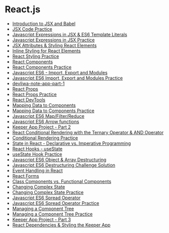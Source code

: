 # React.js

- [Introduction to JSX and Babel](https://github.com/devliwa/intro-to-jsx)
- [JSX Code Practice](https://github.com/devliwa/jsx-code-practice)
- [Javascript Expressions in JSX & ES6 Template Literals](https://github.com/devliwa/javascript-expressions-in-jsx)
- [Javascript Expressions in JSX Practice](https://github.com/devliwa/javascript-expressions-in-jsx-practice)
- [JSX Attributes & Styling React Elements](https://github.com/devliwa/jsx-attributes-and-styling)
- [Inline Styling for React Elements](https://github.com/devliwa/inline-styling-in-jsx)
- [React Styling Practice](https://github.com/devliwa/react-styling-practice)
- [React Components](https://github.com/devliwa/react-components)
- [React Components Practice](https://github.com/devliwa/react-components-practice)
- [Javascript ES6 - Import, Export and Modules](https://github.com/devliwa/es6-import-export-and-modules)
- [Javascript ES6 Import, Export and Modules Practice](https://github.com/devliwa/es6-import-export-practice)
- [devliwa-note-app-part-1](https://github.com/devliwa/devliwa-note-app-part-1)
- [React Props](https://github.com/devliwa/react-props)
- [React Props Practice](https://github.com/devliwa/react-props-practice)
- [React DevTools](https://github.com/devliwa/react-devtools)
- [Mapping Data to Components](https://github.com/devliwa/mapping-components)
- [Mapping Data to Components​ Practice](https://github.com/devliwa/mapping-components-practice)
- [Javascript ES6 Map/Filter/Reduce](https://github.com/devliwa/map-filter-reduce)
- [Javascript ES6 Arrow functions]()
- [Keeper App Project - Part 2]()
- [React Conditional Rendering with the Ternary Operator & AND Operator]()
- [Conditional Rendering Practice]()
- [State in React - Declarative vs. Imperative Programming]()
- [React Hooks - useState]()
- [useState Hook Practice]()
- [Javascript ES6 Object & Array Destructuring]()
- [Javascript ​ES6 Destructuring Challenge Solution]()
- [Event Handling in React]()
- [React Forms]()
- [Class Components vs. Functional Components]()
- [Changing Complex State]()
- [Changing Complex State Practice]()
- [Javascript ES6 Spread Operator]()
- [Javascript ES6 Spread Operator Practice]()
- [Managing a Component Tree]()
- [Managing a Component Tree Practice]()
- [Keeper App Project - Part 3]()
- [React Dependencies & Styling the Keeper App]()
  
